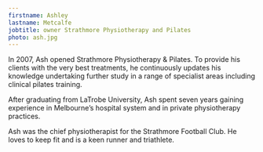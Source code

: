 ```yaml
---
firstname: Ashley
lastname: Metcalfe
jobtitle: owner Strathmore Physiotherapy and Pilates
photo: ash.jpg
---
```

In 2007, Ash opened Strathmore Physiotherapy & Pilates. To provide his clients with the very best treatments, he continuously updates his knowledge undertaking further study in a range of specialist areas including clinical pilates training.

After graduating from LaTrobe University, Ash spent seven years gaining experience in Melbourne’s hospital system and in private physiotherapy practices.

Ash was the chief physiotherapist for the Strathmore Football Club. He loves to keep fit and is a keen runner and triathlete.
